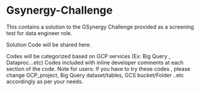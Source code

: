 # Gsynergy-Challenge
This contains a solution to the GSynergy Challenge provided as a screening test for data engineer role.

Solution Code will be shared here.

Codes will be categorized based on GCP services (Ex: Big Query , Dataproc...etc)
Codes included with inline developer comments at each section of the code.
Note for users: If you have to try these codes , please change GCP_project, Big Query dataset/tables, GCS bucket/Folder ..etc accordingly as per your needs.
